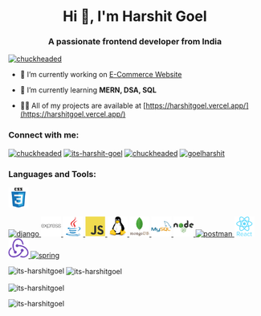 <h1 align="center">Hi 👋, I'm Harshit Goel</h1>
<h3 align="center">A passionate frontend developer from India</h3>


<p align="left"> <a href="https://twitter.com/chuckheaded" target="blank"><img src="https://img.shields.io/twitter/follow/chuckheaded?logo=twitter&style=for-the-badge" alt="chuckheaded" /></a> </p>

- 🔭 I’m currently working on [E-Commerce Website](https://github.com/its-harshitgoel/E-Commerce-Website)

- 🌱 I’m currently learning **MERN, DSA, SQL**

- 👨‍💻 All of my projects are available at [https://harshitgoel.vercel.app/](https://harshitgoel.vercel.app/)

<h3 align="left">Connect with me:</h3>

<p align="left">
  
<a href="https://twitter.com/chuckheaded" target="blank"><img align="center" src="https://raw.githubusercontent.com/rahuldkjain/github-profile-readme-generator/master/src/images/icons/Social/twitter.svg" alt="chuckheaded" height="30" width="40" /></a>
<a href="https://linkedin.com/in/its-harshit-goel" target="blank"><img align="center" src="https://raw.githubusercontent.com/rahuldkjain/github-profile-readme-generator/master/src/images/icons/Social/linked-in-alt.svg" alt="its-harshit-goel" height="30" width="40" /></a>
<a href="https://instagram.com/chuckheaded" target="blank"><img align="center" src="https://raw.githubusercontent.com/rahuldkjain/github-profile-readme-generator/master/src/images/icons/Social/instagram.svg" alt="chuckheaded" height="30" width="40" /></a>
<a href="https://www.leetcode.com/goelharshit" target="blank"><img align="center" src="https://raw.githubusercontent.com/rahuldkjain/github-profile-readme-generator/master/src/images/icons/Social/leet-code.svg" alt="goelharshit" height="30" width="40" /></a>

</p>

<h3 align="left">Languages and Tools:</h3>
<p align="left"> 
  

<a href="https://www.w3schools.com/css/" target="_blank" rel="noreferrer"> <img src="https://raw.githubusercontent.com/devicons/devicon/master/icons/css3/css3-original-wordmark.svg" alt="css3" width="40" height="40"/> </a> 

<a href="https://www.djangoproject.com/" target="_blank" rel="noreferrer"> <img src="https://cdn.worldvectorlogo.com/logos/django.svg" alt="django" width="40" height="40"/> </a> 
<a href="https://expressjs.com" target="_blank" rel="noreferrer"> <img src="https://raw.githubusercontent.com/devicons/devicon/master/icons/express/express-original-wordmark.svg" alt="express" width="40" height="40"/> </a>
<a href="https://www.java.com" target="_blank" rel="noreferrer"> <img src="https://raw.githubusercontent.com/devicons/devicon/master/icons/java/java-original.svg" alt="java" width="40" height="40"/> </a> 
<a href="https://developer.mozilla.org/en-US/docs/Web/JavaScript" target="_blank" rel="noreferrer"> <img src="https://raw.githubusercontent.com/devicons/devicon/master/icons/javascript/javascript-original.svg" alt="javascript" width="40" height="40"/> </a>
<a href="https://www.linux.org/" target="_blank" rel="noreferrer"> <img src="https://raw.githubusercontent.com/devicons/devicon/master/icons/linux/linux-original.svg" alt="linux" width="40" height="40"/> </a> 
<a href="https://www.mongodb.com/" target="_blank" rel="noreferrer"> <img src="https://raw.githubusercontent.com/devicons/devicon/master/icons/mongodb/mongodb-original-wordmark.svg" alt="mongodb" width="40" height="40"/> </a> 
<a href="https://www.mysql.com/" target="_blank" rel="noreferrer"> <img src="https://raw.githubusercontent.com/devicons/devicon/master/icons/mysql/mysql-original-wordmark.svg" alt="mysql" width="40" height="40"/> </a> 
<a href="https://nodejs.org" target="_blank" rel="noreferrer"> <img src="https://raw.githubusercontent.com/devicons/devicon/master/icons/nodejs/nodejs-original-wordmark.svg" alt="nodejs" width="40" height="40"/> </a> 
<a href="https://postman.com" target="_blank" rel="noreferrer"> <img src="https://www.vectorlogo.zone/logos/getpostman/getpostman-icon.svg" alt="postman" width="40" height="40"/> </a>
<a href="https://reactjs.org/" target="_blank" rel="noreferrer"> <img src="https://raw.githubusercontent.com/devicons/devicon/master/icons/react/react-original-wordmark.svg" alt="react" width="40" height="40"/> </a> 
<a href="https://redux.js.org" target="_blank" rel="noreferrer"> <img src="https://raw.githubusercontent.com/devicons/devicon/master/icons/redux/redux-original.svg" alt="redux" width="40" height="40"/> </a>
<a href="https://spring.io/" target="_blank" rel="noreferrer"> <img src="https://www.vectorlogo.zone/logos/springio/springio-icon.svg" alt="spring" width="40" height="40"/> </a> </p>

<p><img align="left" src="https://github-readme-stats.vercel.app/api/top-langs?username=its-harshitgoel&show_icons=true&locale=en&layout=compact" alt="its-harshitgoel" /></p>

<p>&nbsp;<img align="center" src="https://github-readme-stats.vercel.app/api?username=its-harshitgoel&show_icons=true&locale=en" alt="its-harshitgoel" /></p>

<p><img align="center" src="https://github-readme-streak-stats.herokuapp.com/?user=its-harshitgoel&" alt="its-harshitgoel" /></p>
<p align="left"> <img src="https://komarev.com/ghpvc/?username=its-harshitgoel&label=Profile%20views&color=0e75b6&style=flat" alt="its-harshitgoel" /> </p>

